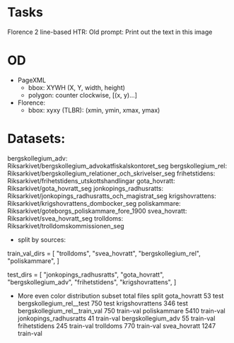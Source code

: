 
# Tasks
Florence 2 line-based HTR: <SwedishHTR>
Old prompt: <SwedishHTR>Print out the text in this image

# OD
- PageXML 
    - bbox: XYWH (X, Y, width, height)
    - polygon: counter clockwise, [(x, y)...]
- Florence:
    - bbox: xyxy (TLBR): (xmin, ymin, xmax, ymax)



# Datasets:

bergskollegium_adv:     Riksarkivet/bergskollegium_advokatfiskalskontoret_seg
bergskollegium_rel:     Riksarkivet/bergskollegium_relationer_och_skrivelser_seg
frihetstidens:          Riksarkivet/frihetstidens_utskottshandlingar
gota_hovratt:           Riksarkivet/gota_hovratt_seg
jonkopings_radhusratts: Riksarkivet/jonkopings_radhusratts_och_magistrat_seg
krigshovrattens:        Riksarkivet/krigshovrattens_dombocker_seg
poliskammare:           Riksarkivet/goteborgs_poliskammare_fore_1900
svea_hovratt:           Riksarkivet/svea_hovratt_seg
trolldoms:              Riksarkivet/trolldomskommissionen_seg


- split by sources:

train_val_dirs = [
    "trolldoms",
    "svea_hovratt",
    "bergskollegium_rel",
    "poliskammare",
]

test_dirs = [
    "jonkopings_radhusratts",
    "gota_hovratt",
    "bergskollegium_adv",
    "frihetstidens",
    "krigshovrattens",
]


- More even color distribution
subset	total files	split
gota_hovratt	53	test
bergskollegium_rel__test	750	test
krigshovrattens	346	test
bergskollegium_rel__train_val	750	train-val
poliskammare	5410	train-val
jonkopings_radhusratts	41	train-val
bergskollegium_adv	55	train-val
frihetstidens	245	train-val
trolldoms	770	train-val
svea_hovratt	1247	train-val